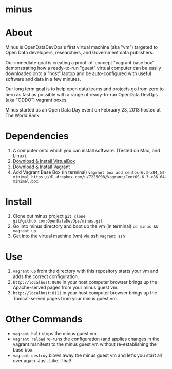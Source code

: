 minus
=====

# About
Minus is OpenDataDevOps's first virtual machine (aka "vm") targeted to Open Data developers, researchers, and Government data publishers.

Our immediate goal is creating a proof-of-concept "vagrant base box" demonstrating how a ready-to-run "guest" virtual computer can be easily downloaded onto a "host" laptop and be auto-configured with useful software and data in a few minutes.

Our long term goal is to help open data teams and projects go from zero to hero as fast as possible with a range of ready-to-run OpenData DevOps (aka "ODDO") vagrant boxes.

Minus started as an Open Data Day event on February 23, 2013 hosted at The World Bank.

# Dependencies

1. A computer onto which you can install software. (Tested on Mac, and Linux).
2. [Download & Install VirtualBox](https://www.virtualbox.org/wiki/Downloads)
3. [Download & Install Vagrant](http://downloads.vagrantup.com/)
4. Add Vagrant Base Box (in terminal)
  `vagrant box add centos-6.3-x84_64-minimal https://dl.dropbox.com/u/7225008/Vagrant/CentOS-6.3-x86_64-minimal.box`

# Install

1. Clone out minus project `git clone git@github.com:OpenDataDevOps/minus.git`
2. Go into minus directory and boot up the vm (in terminal) `cd minus && vagrant up`
3. Get into the virtual machine (vm) via ssh `vagrant ssh`

# Use

1. `vagrant up` from the directory with this repository starts your vm and adds the correct configuration.
2. `http://localhost:8080` in your host computer browser brings up the Apache-served pages from your minus guest vm.
3. `http://localhost:8111` in your host computer browser brings up the Tomcat-served pages from your minus guest vm.

# Other Commands
* `vagrant halt` stops the minus guest vm.
* `vagrant reload` re-runs the configuration (and applies changes in the vagrant manifest) to the minus guest vm without re-establishing the base box.
* `vagrant destroy` blows away the minus guest vm and let's you start all over again. Just. Like. That!

